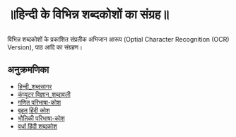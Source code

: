 # ॥हिन्दी के विभिन्न शब्दकोशों का संग्रह॥

##
विभिन्न शब्दकोशों के प्रकाशित संप्रतीक अभिजान आरूप (Optial Character Recognition (OCR) Version), पाठ आदि का संग्रहण।

## अनुक्रमणिका
* [हिन्दी_शब्दसागर](हिन्दी_शब्दसागर/README.md)
* [कंप्यूटर विज्ञान_शब्दावली](कंप्यूटर_विज्ञान_शब्दावली/README.md)
* [गणित परिभाषा-कोश](गणित_परिभाषा-कोश/README.md)
* [बृहत् हिंदी कोश](बृहत्_हिंदी_कोश/README.md)
* [भौतिकी परिभाषा-कोश](भौतिकी_परिभाषा-कोश/README.md)
* [वर्धा हिंदी शब्दकोश](वर्धा_हिंदी_शब्दकोश/README.md)
